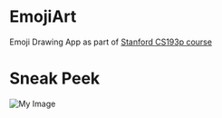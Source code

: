 # EmojiArt
Emoji Drawing App as part of [Stanford CS193p course](https://cs193p.sites.stanford.edu)

# Sneak Peek
![My Image](images/sas.png)
